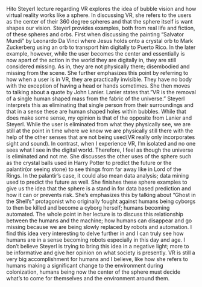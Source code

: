Hito Steyerl lecture regarding VR explores the idea of bubble vision and how virtual reality works like a sphere. In discussing VR, she refers to the users as the center of their 360 degree spheres and that the sphere itself is want shapes our vision. Steyerl provides examples, both from real life and fiction, of these spheres and orbs. First when discussing the painting “Salvator Mundi” by Leonardo Da Vinci where Jesus holds onto a crystal orb to Mark Zuckerberg using an orb to transport him digitally to Puerto Rico. In the later example, however, while the user becomes the center and essentially is now apart of the action in the world they are digitally in, they are still considered missing. As in, they are not physically there; disembodied and missing from the scene. She further emphasizes this point by referring to how when a user is in VR, they are practically invisible. They have no body with the exception of having a head or hands sometimes. She then moves to talking about a quote by John Lanier. Lanier states that.”VR is the removal of a single human shaped mass from the fabric of the universe.” Steyerl interprets this as eliminating that single person from their surroundings and that in a sense these are human shaped holes within bubbles. While that does make some sense, my opinion is that of the opposite from Lanier and Steyerl. While the user is eliminated from what they physically see, we are still at the point in time where we know we are physically still there with the help of the other senses that are not being used(VR really only incorporates sight and sound). In contrast, when I experience VR, I’m isolated and no one sees what I see in the digital world. Therefore, I feel as though the universe is eliminated and not me. She discusses the other uses of the sphere such as the crystal balls used in Harry Potter to predict the future or the palantir(or seeing stone) to see things from far away like in Lord of the Rings. In the palantir’s case, it could also mean data analysis; data mining used to predict the future as well. She finishes these sphere examples to give us the idea that the sphere is a stand in for data based prediction and how it can or prevents risk. She’s emphasizes this by talking about “Ghost in the Shell’s” protagonist who originally fought against humans being cyborgs to then be killed and become a cyborg herself; humans becoming automated. The whole point in her lecture is to discuss this relationship between the humans and the machine; how humans can disappear and go missing because we are being slowly replaced by robots and automation. I find this idea very interesting to delve further in and I can truly see how humans are in a sense becoming robots especially in this day and age. I don’t believe Steyerl is trying to bring this idea in a negative light; more to be informative and give her opinion on what society is presently. VR is still a very big accomplishment for humans and I believe, like how she refers to humans making a significant change to the environment during colonization, humans being now the center of the sphere must decide what’s to come for themselves and the environment around them.
